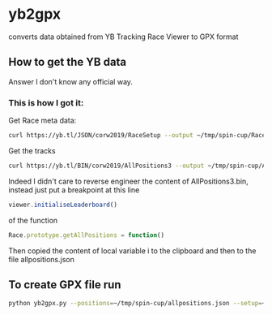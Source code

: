 # yb2gpx 

converts data obtained from YB Tracking Race Viewer to GPX format

## How to get the YB data
Answer I don't know any official way. 

### This is how I got it:

Get Race meta data:  
```bash
curl https://yb.tl/JSON/corw2019/RaceSetup --output ~/tmp/spin-cup/RaceSetup.json
```

Get the tracks 
```bash 
curl https://yb.tl/BIN/corw2019/AllPositions3 --output ~/tmp/spin-cup/AllPositions3.bin
```

Indeed I didn't care to reverse engineer the content of AllPositions3.bin, instead just put a breakpoint at this line  

```js
viewer.initialiseLeaderboard()
```

of the function
```js
Race.prototype.getAllPositions = function() 
```

Then copied the content of local variable i to the clipboard and then to the file allpositions.json


## To create GPX file run
 
```bash
python yb2gpx.py --positions=~/tmp/spin-cup/allpositions.json --setup=~/tmp/spin-cup/race-setup.json --gpx=~/tmp/spin-cup/spin2019-yb-tracks.gpx
```
